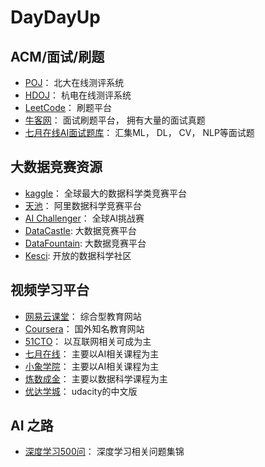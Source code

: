 # DayDayUp

## ACM/面试/刷题
- [POJ](http://poj.org/)： 北大在线测评系统
- [HDOJ](http://acm.hdu.edu.cn/)： 杭电在线测评系统
- [LeetCode](https://leetcode-cn.com/)： 刷题平台
- [牛客网](https://www.nowcoder.com/)： 面试刷题平台， 拥有大量的面试真题
- [七月在线AI面试题库](https://www.julyedu.com/question/index/type/1)： 汇集ML， DL， CV， NLP等面试题

## 大数据竞赛资源
- [kaggle](https://www.kaggle.com/)： 全球最大的数据科学类竞赛平台
- [天池](https://tianchi.aliyun.com/)： 阿里数据科学竞赛平台
- [AI Challenger](https://challenger.ai/)： 全球AI挑战赛
- [DataCastle](http://www.pkbigdata.com/): 大数据竞赛平台
- [DataFountain](https://www.datafountain.cn/): 大数据竞赛平台
- [Kesci](https://www.kesci.com/): 开放的数据科学社区

## 视频学习平台
- [网易云课堂](https://mooc.study.163.com/)： 综合型教育网站
- [Coursera](https://www.coursera.org/)： 国外知名教育网站
- [51CTO](http://www.51cto.com/)： 以互联网相关可成为主
- [七月在线](https://www.julyedu.com/)： 主要以AI相关课程为主
- [小象学院](http://www.chinahadoop.cn/)： 主要以AI相关课程为主
- [炼数成金](http://www.dataguru.cn)： 主要以数据科学课程为主
- [优达学城](https://cn.udacity.com/)： udacity的中文版


## AI 之路
- [深度学习500问](https://github.com/scutan90/DeepLearning-500-questions)： 深度学习相关问题集锦
